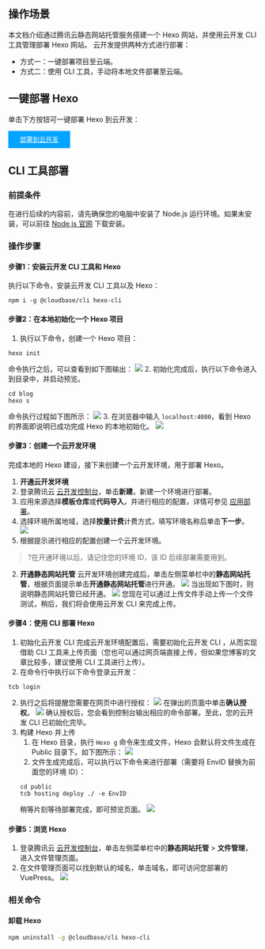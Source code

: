 ## 操作场景
本文档介绍通过腾讯云静态网站托管服务搭建一个 Hexo 网站，并使用云开发 CLI 工具管理部署 Hexo 网站。
云开发提供两种方式进行部署：
- 方式一：一键部署项目至云端。
- 方式二：使用 CLI 工具，手动将本地文件部署至云端。

## 一键部署 Hexo

单击下方按钮可一键部署 Hexo 到云开发：

<div style="background-color:#00A4FF; width: 125px; height: 35px; line-height:35px; text-align:center;"><a href="https://console.cloud.tencent.com/tcb/env/index?action=CreateAndDeployCloudBaseProject&appUrl=https%3A%2F%2Fgithub.com%2FTencentCloudBase%2Fcloudbase-templates&workDir=hexo&branch=master" target="_blank"  style="color: white; font-size:13px;">部署到云开发</a></div>



## CLI 工具部署

### 前提条件

在进行后续的内容前，请先确保您的电脑中安装了 Node.js 运行环境。如果未安装，可以前往 [Node.js 官网](https://nodejs.org/) 下载安装。

### 操作步骤

#### 步骤1：安装云开发 CLI 工具和 Hexo

执行以下命令，安装云开发 CLI 工具以及 Hexo：
```plaintext
npm i -g @cloudbase/cli hexo-cli
```

#### 步骤2：在本地初始化一个 Hexo 项目

1. 执行以下命令，创建一个 Hexo 项目：
```plaintext
hexo init
```
 命令执行之后，可以查看到如下图输出：
![](https://main.qcloudimg.com/raw/7f3545701357ca19faff23e834622496.png)
2. 初始化完成后，执行以下命令进入到目录中，并启动预览。
```plaintext
cd blog
hexo s
```
 命令执行过程如下图所示：
 ![](https://main.qcloudimg.com/raw/5debcf8d5401a1b4e69c2035d54d330d.png)
3. 在浏览器中输入 `localhost:4000`，看到 Hexo 的界面即说明已成功完成 Hexo 的本地初始化。
![](https://main.qcloudimg.com/raw/ac6d94e3810b192ed8d13d3df1a8921f.png)

#### 步骤3：创建一个云开发环境

完成本地的 Hexo 建设，接下来创建一个云开发环境，用于部署 Hexo。

1. **开通云开发环境**
 1. 登录腾讯云 [云开发控制台](https://console.cloud.tencent.com/tcb/env/index)，单击**新建**，新建一个环境进行部署。
 2. 应用来源选择**模板仓库**或**代码导入**，并进行相应的配置，详情可参见 [应用部署](https://cloud.tencent.com/document/product/1210/52128)。
 3. 选择环境所属地域，选择**按量计费**计费方式，填写环境名称后单击**下一步**。
![](https://main.qcloudimg.com/raw/20fcf922ca5ef64ddea391c695b53fd1.jpg)
 4. 根据提示进行相应的配置创建一个云开发环境。
  >?在开通环境以后，请记住您的环境 ID，该 ID 后续部署需要用到。
2. **开通静态网站托管**
云开发环境创建完成后，单击左侧菜单栏中的**静态网站托管**，根据页面提示单击**开通静态网站托管**进行开通。
![](https://main.qcloudimg.com/raw/2fe3d190ee80896ff59a65e0680f486d.jpg)
 当出现如下图时，则说明静态网站托管已经开通。
![](https://main.qcloudimg.com/raw/bba86e0e75526788d65c931bdcd5296d.jpg)
 您现在可以通过上传文件手动上传一个文件测试，稍后，我们将会使用云开发 CLI 来完成上传。



#### 步骤4：使用 CLI 部署 Hexo
1. 初始化云开发 CLI
完成云开发环境配置后，需要初始化云开发 CLI ，从而实现借助 CLI 工具来上传页面（您也可以通过网页端直接上传，但如果您博客的文章比较多，建议使用 CLI 工具进行上传）。
 1. 在命令行中执行以下命令登录云开发：
```plaintext
tcb login
```
 2. 执行之后将提醒您需要在网页中进行授权：
![](https://main.qcloudimg.com/raw/0390dad15ae1a786d3e492c11c9277bb.png)
在弹出的页面中单击**确认授权**。
![](https://main.qcloudimg.com/raw/463da60ca3bc6a14939147e525c45636.png)
确认授权后，您会看到控制台输出相应的命令部署。至此，您的云开发 CLI 已初始化完毕。
2. 构建 Hexo 并上传
	1. 在 Hexo 目录，执行 `Hexo g` 命令来生成文件，Hexo 会默认将文件生成在 Public 目录下。如下图所示：
	![](https://main.qcloudimg.com/raw/24f9830110b6bb10c661e07b128ea74b.png)
	2. 文件生成完成后，可以执行以下命令来进行部署（需要将 EnvID 替换为前面您的环境 ID）：
	```plaintext
	cd public
	tcb hosting deploy ./ -e EnvID
	```
    稍等片刻等待部署完成，即可预览页面。
![](https://main.qcloudimg.com/raw/127bae3dbb9fc635acb535ce592c3664.png)



#### 步骤5：浏览 Hexo

1. 登录腾讯云 [云开发控制台](https://console.cloud.tencent.com/tcb/env/index)，单击左侧菜单栏中的**静态网站托管** > **文件管理**，进入文件管理页面。
2. 在文件管理页面可以找到默认的域名，单击域名，即可访问您部署的 VuePress。
![](https://main.qcloudimg.com/raw/bba86e0e75526788d65c931bdcd5296d.jpg)



### 相关命令

#### 卸载 Hexo
```bash
npm uninstall -g @cloudbase/cli hexo-cli
```
